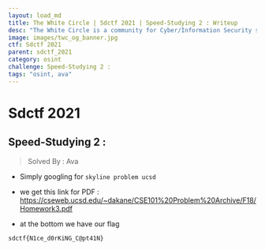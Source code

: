 ```yaml
---
layout: load_md
title: The White Circle | Sdctf 2021 | Speed-Studying 2 : Writeup
desc: "The White Circle is a community for Cyber/Information Security students, enthusiasts and professionals. You can discuss anything related to Security, share your knowledge with others, get help when you need it and proceed further in your journey with amazing people from all over the world."
image: images/twc_og_banner.jpg
ctf: Sdctf 2021
parent: sdctf_2021
category: osint
challenge: Speed-Studying 2 :
tags: "osint, ava"
---
```


<h1 class="heading card-title white-text">Sdctf 2021</h1>

## Speed-Studying 2 :
> Solved By : Ava

* Simply googling for `skyline problem ucsd`
* we get this link for PDF :
https://cseweb.ucsd.edu/~dakane/CSE101%20Problem%20Archive/F18/Homework3.pdf

* at the bottom we have our flag

```
sdctf{N1ce_d0rKiNG_C@pt41N}
```